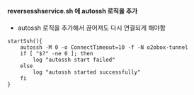 #### reversesshservice.sh 에 autossh 로직을 추가

- autossh 로직을 추가해서 끊어져도 다시 연결되게 해야함


```
startSsh(){
    autossh -M 0 -o ConnectTimeout=10 -f -N o2obox-tunnel
    if [ "$?" -ne 0 ]; then
        log "autossh start failed"
    else
        log "autossh started successfully"
    fi
}
```

